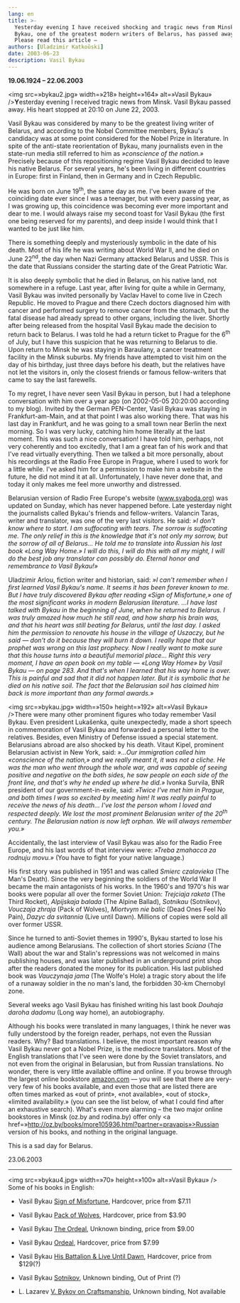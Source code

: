 ```yaml
---
lang: en
title: >-
  Yesterday evening I have received shocking and tragic news from Minsk. Vasil
  Bykau, one of the greatest modern writers of Belarus, has passed away.
  Please read this article –
authors: [Uladzimir Katkoŭski]
date: 2003-06-23
description: Vasil Bykau
---
```



<strong>19.06.1924 – 22.06.2003</strong>

<img src=»bykau2.jpg» width=»218» height=»164» alt=»Vasil Bykau» /><strong>Y</strong>esterday evening I received tragic news from Minsk. Vasil Bykau passed away. His heart stopped at 20:10 on June 22, 2003.

Vasil Bykau was considered by many to be the greatest living writer of Belarus, and according to the Nobel Committee members, Bykau's candidacy was at some point considered for the Nobel Prize in literature. In spite of the anti-state reorientation of Bykau, many journalists even in the state-run media still referred to him as  *»conscience of the nation.»*  Precisely because of this repositioning regime Vasil Bykau decided to leave his native Belarus. For several years, he's been living in different countries in Europe: first in Finland, then in Germany and in Czech Republic.

He was born on June 19<sup>th</sup>, the same day as me. I've been aware of the coinciding date ever since I was a teenager, but with every passing year, as I was growing up, this coincidence was becoming ever more important and dear to me. I would always raise my second toast for Vasil Bykau (the first one being reserved for my parents), and deep inside I would think that I wanted to be just like him.

There is something deeply and mysteriously symbolic in the date of his death. Most of his life he was writing about World War II, and he died on June 22<sup>nd</sup>, the day when Nazi Germany attacked Belarus and USSR. This is the date that Russians consider the starting date of the Great Patriotic War.

It is also deeply symbolic that he died in Belarus, on his native land, not somewhere in a refuge. Last year, after living for quite a while in Germany, Vasil Bykau was invited personally by Vaclav Havel to come live in Czech Republic. He moved to Prague and there Czech doctors diagnosed him with cancer and performed surgery to remove cancer from the stomach, but the fatal disease had already spread to other organs, including the liver. Shortly after being released from the hospital Vasil Bykau made the decision to return back to Belarus. I was told he had a return ticket to Prague for the 6<sup>th</sup> of July, but I have this suspicion that he was returning to Belarus to die. Upon return to Minsk he was staying in Baraulany, a cancer treatment facility in the Minsk suburbs. My friends have attempted to visit him on the day of his birthday, just three days before his death, but the relatives have not let the visitors in, only the closest friends or famous fellow-writers that came to say the last farewells.

To my regret, I have never seen Vasil Bykau in person, but I had a telephone conversation with him over a year ago (on 2002-05-05 20:20:00 according to my blog). Invited by the German PEN-Center, Vasil Bykau was staying in Frankfurt-am-Main, and at that point I was also working there. That was his last day in Frankfurt, and he was going to a small town near Berlin the next morning. So I was very lucky, catching him home literally at the last moment. This was such a nice conversation! I have told him, perhaps, not very coherently and too excitedly, that I am a great fan of his work and that I've read virtually everything. Then we talked a bit more personally, about his recordings at the Radio Free Europe in Prague, where I used to work for a little while. I've asked him for a permission to make him a website in the future, he did not mind it at all. Unfortunately, I have never done that, and today it only makes me feel more unworthy and distressed.

Belarusian version of Radio Free Europe's website (www.svaboda.org) was updated on Sunday, which has never happened before. Late yesterday night the journalists called Bykau's friends and fellow-writers. Valancin Taras, writer and translator, was one of the very last visitors. He said:  *»I don't know where to start. I am suffocating with tears. The sorrow is suffocating me. The only relief in this is the knowledge that it's not only my sorrow, but the sorrow of all of Belarus... He told me to translate into Russian his last book «Long Way Home.» I will do this, I will do this with all my might, I will do the best job any translator can possibly do. Eternal honor and remembrance to Vasil Bykau!»* 

Uladzimir Arlou, fiction writer and historian, said:  *»I can't remember when I first learned Vasil Bykau's name. It seems it has been forever known to me. But I have truly discovered Bykau after reading «Sign of Misfortune,» one of the most significant works in modern Belarusian literature. ...I have last talked with Bykau in the beginning of June, when he returned to Belarus. I was truly amazed how much he still read, and how sharp his brain was, and that his heart was still beating for Belarus, until the last day. I asked him the permission to renovate his house in the village of Uszaczy, but he said — don't do it because they will burn it down. I really hope that our prophet was wrong on this last prophecy. Now I really want to make sure that this house turns into a beautiful memorial place... Right this very moment, I have an open book on my table — «Long Way Home» by Vasil Bykau — on page 283. And that's when I learned that his way home is over. This is painful and sad that it did not happen later. But it is symbolic that he died on his native soil. The fact that the Belarusian soil has claimed him back is more important than any formal awards.»* 

<img src=»bykau.jpg» width=»150» height=»192» alt=»Vasil Bykau» />There were many other prominent figures who today remember Vasil Bykau. Even president Lukašenka, quite unexpectedly, made a short speech in commemoration of Vasil Bykau and forwarded a personal letter to the relatives. Besides, even Ministry of Defense issued a special statement. Belarusians abroad are also shocked by his death. Vitaut Kipel, prominent Belarusian activist in New York, said:  *»...Our immigration called him «conscience of the nation,» and we really meant it, it was not a cliche. He was the man who went through the whole war, and was capable of seeing positive and negative on the both sides, he saw people on each side of the front line, and that's why he ended up where he did.»*  Ivonka Survila, BNR president of our government-in-exile, said:  *»Twice I've met him in Prague, and both times I was so excited by meeting him! It was really painful to receive the news of his death... I've lost the person whom I loved and respected deeply. We lost the most prominent Belarusian writer of the 20<sup>th</sup> century. The Belarusian nation is now left orphan. We will always remember you.»* 

Accidentally, the last interview of Vasil Bykau was also for the Radio Free Europe, and his last words of that interview were:  *»Treba zmahacca za rodnuju movu.»*  (You have to fight for your native language.)

His first story was published in 1951 and was called  *Smierc czalavieka*  (The Man's Death). Since the very beginning the soldiers of the World War II became the main antagonists of his works. In the 1960's and 1970's his war books were popular all over the former Soviet Union:  *Trejciaja raketa*  (The Third Rocket),  *Alpijskaja balada*  (The Alpine Ballad),  *Sotnikau*  (Sotnikov),  *Vouczaja zhraja*  (Pack of Wolves),  *Miortvym nie balic*  (Dead Ones Feel No Pain),  *Dazyc da svitannia*  (Live until Dawn). Millions of copies were sold all over former USSR.

Since he turned to anti-Soviet themes in 1990's, Bykau started to lose his audience among Belarusians. The collection of short stories  *Sciana*  (The Wall) about the war and Stalin's repressions was not welcomed in mains publishing houses, and was later published in an underground print shop after the readers donated the money for its publication. His last published book was  *Vauczynaja jama*  (The Wolfe's Hole) a tragic story about the life of a runaway soldier in the no man's land, the forbidden 30-km Chernobyl zone.

Several weeks ago Vasil Bykau has finished writing his last book  *Douhaja daroha dadomu*  (Long way home), an autobiography.

Although his books were translated in many languages, I think he never was fully understood by the foreign reader, perhaps, not even the Russian readers. Why? Bad translations. I believe, the most important reason why Vasil Bykau never got a Nobel Prize, is the mediocre translators. Most of the English translations that I've seen were done by the Soviet translators, and not even from the original in Belarusian, but from Russian translations. No wonder, there is very little available offline and online. If you browse through the largest online bookstore <a href=»http://www.amazon.com/exec/obidos/redirect-home/belarusianlan-20»>amazon.com</a> — you will see that there are very-very few of his books available, and even those that are listed there are often times marked as «out of print», «not available», «out of stock», «limited availability.» (you can see the list below, of what I could find after an exhaustive search). What's even more alarming – the two major online bookstores in Minsk (oz.by and rodina.by) offer only <a href=»http://oz.by/books/more105936.html?partner=pravapis»>Russian</a> version of his books, and nothing in the original language.

This is a sad day for Belarus.

23.06.2003

<hr />

<img src=»bykau4.jpg» width=»70» height=»100» alt=»Vasil Bykau» /> Some of his books in English:

- Vasil Bykau <a href=»http://www.amazon.com/exec/obidos/ASIN/0898640490/belarusianlan-20»>Sign of Misfortune</a>, Hardcover, price from $7.11

- Vasil Bykau <a href=»http://www.amazon.com/exec/obidos/ASIN/0690041144/belarusianlan-20»>Pack of Wolves</a>, Hardcover, price from $3.90

- Vasil Bykau <a href=»http://www.amazon.com/exec/obidos/ASIN/0525171959/belarusianlan-20»>The Ordeal</a>, Unknown binding, price from $9.00

- Vasil Bykau <a href=»http://www.amazon.com/exec/obidos/ASIN/0525171924/belarusianlan-20»>Ordeal</a>, Hardcover, price from $7.99

- Vasil Bykau <a href=»http://www.amazon.com/exec/obidos/ASIN/0702216054/belarusianlan-20»>His Battalion &amp; Live Until Dawn</a>, Hardcover, price from $129(?)

- Vasil Bykau <a href=»http://www.amazon.com/exec/obidos/ASIN/2226001131/belarusianlan-20»>Sotnikov</a>, Unknown binding, Out of Print (?)

- L. Lazarev <a href=»http://www.amazon.com/exec/obidos/ASIN/5050006856/belarusianlan-20»>V. Bykov on Craftsmanship</a>, Unknown binding, Not available

